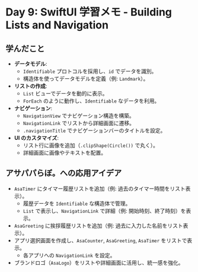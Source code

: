 # Day 9: SwiftUI 学習メモ - Building Lists and Navigation

## 学んだこと
- **データモデル**:
  - `Identifiable` プロトコルを採用し、`id` でデータを識別。
  - 構造体を使ってデータモデルを定義（例: `Landmark`）。
- **リストの作成**:
  - `List` ビューでデータを動的に表示。
  - `ForEach` のように動作し、`Identifiable` なデータを利用。
- **ナビゲーション**:
  - `NavigationView` でナビゲーション構造を構築。
  - `NavigationLink` でリストから詳細画面に遷移。
  - `.navigationTitle` でナビゲーションバーのタイトルを設定。
- **UI のカスタマイズ**:
  - リスト行に画像を追加（`.clipShape(Circle())` で丸く）。
  - 詳細画面に画像やテキストを配置。

## アサパパらぼ。への応用アイデア
- `AsaTimer` にタイマー履歴リストを追加（例: 過去のタイマー時間をリスト表示）。
  - 履歴データを `Identifiable` な構造体で管理。
  - `List` で表示し、`NavigationLink` で詳細（例: 開始時刻、終了時刻）を表示。
- `AsaGreeting` に挨拶履歴リストを追加（例: 過去に入力した名前をリスト表示）。
- アプリ選択画面を作成し、`AsaCounter`, `AsaGreeting`, `AsaTimer` をリストで表示。
  - 各アプリへの `NavigationLink` を設定。
- ブランドロゴ（`AsaLogo`）をリストや詳細画面に活用し、統一感を強化。